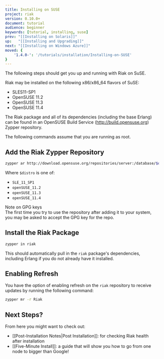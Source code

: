 ```yaml
---
title: Installing on SUSE
project: riak
version: 0.10.0+
document: tutorial
audience: beginner
keywords: [tutorial, installing, suse]
prev: "[[Installing on Solaris]]"
up:   "[[Installing and Upgrading]]"
next: "[[Installing on Windows Azure]]"
moved: {
    '1.4.0-': '/tutorials/installation/Installing-on-SUSE'
}
---
```


The following steps should get you up and running with Riak on SuSE.

Riak may be installed on the following x86/x86_64 flavors of SuSE:

* SLES11-SP1
* OpenSUSE 11.2
* OpenSUSE 11.3
* OpenSUSE 11.4

The Riak package and all of its dependencies (including the base
Erlang) can be found in an OpenSUSE Build Service
(http://build.opensuse.org) Zypper repository.

The following commands assume that you are running as root.

## Add the Riak Zypper Repository

```bash
zypper ar http://download.opensuse.org/repositories/server:/database/$distro Riak
```

Where `$distro` is one of:

* `SLE_11_SP1`
* `openSUSE_11.2`
* `openSUSE_11.3`
* `openSUSE_11.4`

<div class="note">
<div class="title">Note on GPG keys</div>
The first time you try to use the repository after adding it to your
system, you may be asked to accept the GPG key for the repo.
</div>

## Install the Riak Package

```bash
zypper in riak
```

This should automatically pull in the `riak` package's dependencies,
including Erlang if you do not already have it installed.

## Enabling Refresh

You have the option of enabling refresh on the `riak` repository to
receive updates by running the following command:

```bash
zypper mr -r Riak
```

## Next Steps?

From here you might want to check out:

* [[Post-Installation Notes|Post Installation]]: for checking Riak
  health after installation
* [[Five-Minute Install]]: a guide that will show you how to go from one
  node to bigger than Google!
